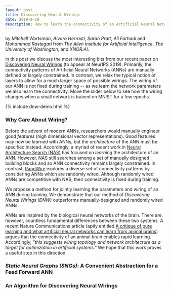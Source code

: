```yaml
---
layout: post
title: Discovering Neural Wirings
date: 2019-9-10
description: How to learn the connectivity of an Artificial Neural Network
---
```

by _Mitchell Wortsman_, _Alvaro Herrasti_, _Sarah Pratt_, _Ali Farhadi_ and _Mohammad Rastegari_ from _The Allen Institute for Artificial Intelligence_, _The University of Washington_, and _XNOR.AI_.

In this post we discuss the most interesting bits from our recent paper on [Discovering Neural Wirings](https://arxiv.org/abs/1906.00586) (to appear at NeurIPS 2019). Primarily, the connectivity patterns of Artificial Neural Networks (ANNs) are manually defined or largely constrained. In contrast, we relax the typical notion of layers to allow for a much larger space of possible wirings. The wiring of our ANN is not fixed during training -- as we learn the network parameters we also learn the connectivity. Move the slider below to see how the wiring changes when a small network is trained on MNIST for a few epochs.

{% include dnw-demo.html %}

### Why Care About Wiring?

Before the advent of modern ANNs, researchers would manually engineer good _features_ (high dimensional vector representations). Good features may now be _learned_ with ANNs, but the _architecture_ of the ANN must be specified instead. Accordingly, a myriad of recent work in [Neural Architecture Search (NAS)](https://arxiv.org/abs/1611.01578) has focused on _learning_ the architecture of an ANN.
However, NAS still searches among a set of manually designed building blocks and so ANN connectivity remains largely constrained. In contrast, [RandWire](https://arxiv.org/pdf/1904.01569.pdf) explores a diverse set of connectivity patterns by considering ANNs which are randomly wired.
Although randomly wired ANNs are competitive with NAS, their connectivity is fixed during training.

We propose a method for jointly learning the parameters and wiring of an ANN during training. We demonstrate that our method of _Discovering Neural Wirings (DNW)_ outperforms manually-designed and randomly wired ANNs.

ANNs are inspired by the biological neural networks of the brain. There are, however, countless fundamental differences between these two systems. A recent Nature Communications article (aptly entitled [A critique of pure learning and what artificial neural networks can learn from animal brains](https://www.nature.com/articles/s41467-019-11786-6)) argues that the connectivity of an animal brain enables rapid learning. Accordingly, _"this suggests wiring topology and network architecture as a target for optimization in artificial systems."_ We hope that this work proves a useful step in this direction.

### _Static Neural Graphs (SNGs)_: A Convenient Abstraction for a Feed Forward ANN

### An Algorithm for Discovering Neural Wirings
